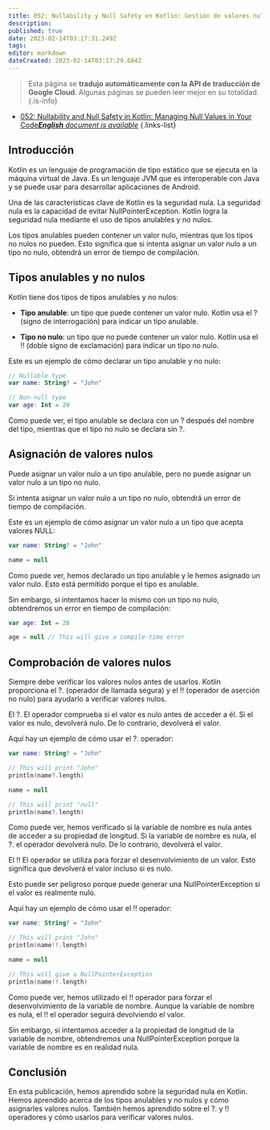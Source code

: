 ```yaml
---
title: 052: Nullability y Null Safety en Kotlin: Gestión de valores nulos en su código
description: 
published: true
date: 2023-02-14T03:17:31.249Z
tags: 
editor: markdown
dateCreated: 2023-02-14T03:17:29.684Z
---
```


> Esta página se **tradujo automáticamente con la API de traducción de Google Cloud**.
Algunas páginas se pueden leer mejor en su totalidad.{.is-info}



- [052: Nullability and Null Safety in Kotlin: Managing Null Values in Your Code***English** document is available*](/en/Knowledge-base/Kotlin/Learning/052-nullability-and-null-safety-in-kotlin-managing-null-values-in-your-code)
{.links-list}


## Introducción

Kotlin es un lenguaje de programación de tipo estático que se ejecuta en la máquina virtual de Java. Es un lenguaje JVM que es interoperable con Java y se puede usar para desarrollar aplicaciones de Android.

Una de las características clave de Kotlin es la seguridad nula. La seguridad nula es la capacidad de evitar NullPointerException. Kotlin logra la seguridad nula mediante el uso de tipos anulables y no nulos.

Los tipos anulables pueden contener un valor nulo, mientras que los tipos no nulos no pueden. Esto significa que si intenta asignar un valor nulo a un tipo no nulo, obtendrá un error de tiempo de compilación.

## Tipos anulables y no nulos

Kotlin tiene dos tipos de tipos anulables y no nulos:

* **Tipo anulable**: un tipo que puede contener un valor nulo. Kotlin usa el ? (signo de interrogación) para indicar un tipo anulable.

* **Tipo no nulo**: un tipo que no puede contener un valor nulo. Kotlin usa el !! (doble signo de exclamación) para indicar un tipo no nulo.

Este es un ejemplo de cómo declarar un tipo anulable y no nulo:

```kotlin
// Nullable type
var name: String? = "John"

// Non-null type
var age: Int = 20
```

Como puede ver, el tipo anulable se declara con un ? después del nombre del tipo, mientras que el tipo no nulo se declara sin ?.

## Asignación de valores nulos

Puede asignar un valor nulo a un tipo anulable, pero no puede asignar un valor nulo a un tipo no nulo.

Si intenta asignar un valor nulo a un tipo no nulo, obtendrá un error de tiempo de compilación.

Este es un ejemplo de cómo asignar un valor nulo a un tipo que acepta valores NULL:

```kotlin
var name: String? = "John"

name = null
```

Como puede ver, hemos declarado un tipo anulable y le hemos asignado un valor nulo. Esto está permitido porque el tipo es anulable.

Sin embargo, si intentamos hacer lo mismo con un tipo no nulo, obtendremos un error en tiempo de compilación:

```kotlin
var age: Int = 20

age = null // This will give a compile-time error
```

## Comprobación de valores nulos

Siempre debe verificar los valores nulos antes de usarlos. Kotlin proporciona el ?. (operador de llamada segura) y el !! (operador de aserción no nulo) para ayudarlo a verificar valores nulos.

El ?. El operador comprueba si el valor es nulo antes de acceder a él. Si el valor es nulo, devolverá nulo. De lo contrario, devolverá el valor.

Aquí hay un ejemplo de cómo usar el ?. operador:

```kotlin
var name: String? = "John"

// This will print "John"
println(name?.length)

name = null

// This will print "null"
println(name?.length)
```

Como puede ver, hemos verificado si la variable de nombre es nula antes de acceder a su propiedad de longitud. Si la variable de nombre es nula, el ?. el operador devolverá nulo. De lo contrario, devolverá el valor.

El !! El operador se utiliza para forzar el desenvolvimiento de un valor. Esto significa que devolverá el valor incluso si es nulo.

Esto puede ser peligroso porque puede generar una NullPointerException si el valor es realmente nulo.

Aquí hay un ejemplo de cómo usar el !! operador:

```kotlin
var name: String? = "John"

// This will print "John"
println(name!!.length)

name = null

// This will give a NullPointerException
println(name!!.length)
```

Como puede ver, hemos utilizado el !! operador para forzar el desenvolvimiento de la variable de nombre. Aunque la variable de nombre es nula, el !! el operador seguirá devolviendo el valor.

Sin embargo, si intentamos acceder a la propiedad de longitud de la variable de nombre, obtendremos una NullPointerException porque la variable de nombre es en realidad nula.

## Conclusión

En esta publicación, hemos aprendido sobre la seguridad nula en Kotlin. Hemos aprendido acerca de los tipos anulables y no nulos y cómo asignarles valores nulos. También hemos aprendido sobre el ?. y !! operadores y cómo usarlos para verificar valores nulos.